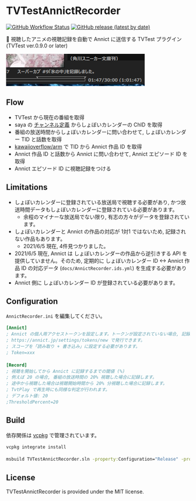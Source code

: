 # TVTestAnnictRecorder

[![GitHub Workflow Status](https://img.shields.io/github/workflow/status/SlashNephy/TVTestAnnictRecorder/latest?style=flat-square)](https://github.com/SlashNephy/TVTestAnnictRecorder/actions)
[![GitHub release (latest by date)](https://img.shields.io/github/v/release/SlashNephy/TVTestAnnictRecorder?style=flat-square)](https://github.com/SlashNephy/TVTestAnnictRecorder/releases)

📝 視聴したアニメの視聴記録を自動で Annict に送信する TVTest プラグイン (TVTest ver.0.9.0 or later)

[![statusbar.png](https://raw.githubusercontent.com/SlashNephy/TVTestAnnictRecorder/master/docs/statusbar.png)](https://github.com/SlashNephy/TVTestAnnictRecorder)

## Flow

- TVTest から現在の番組を取得
- saya の [チャンネル定義](https://github.com/SlashNephy/saya/blob/dev/docs/definitions.yml) からしょぼいカレンダーの ChID を取得
- 番組の放送時間からしょぼいカレンダーに問い合わせて, しょぼいカレンダー TID と話数を取得
- [kawaiioverflow/arm](https://github.com/kawaiioverflow/arm) で TID から Annict 作品 ID を取得
- Annict 作品 ID と話数から Annict に問い合わせて, Annict エピソード ID を取得
- Annict エピソード ID に視聴記録をつける

## Limitations

- しょぼいカレンダーに登録されている放送局で視聴する必要があり, かつ放送時間データもしょぼいカレンダーに登録されている必要があります。
  - 余程のマイナーな放送局でない限り, 有志の方々がデータを登録されています。
- しょぼいカレンダーと Annict の作品の対応が 1対1 ではないため, 記録されない作品もあります。
  - 2021/6/5 現在, 4件見つかりました。
- 2021/6/5 現在, Annict は しょぼいカレンダーの作品から逆引きする API を提供していません。そのため, 定期的に しょぼいカレンダー ID <-> Annict 作品 ID の対応データ (`docs/AnnictRecorder.ids.yml`) を生成する必要があります。
- Annict 側に しょぼいカレンダー ID が登録されている必要があります。

## Configuration

`AnnictRecorder.ini` を編集してください。

```ini
[Annict]
; Annict の個人用アクセストークンを設定します。トークンが設定されていない場合, 記録は行いません。
; https://annict.jp/settings/tokens/new で発行できます。
; スコープを「読み取り + 書き込み」に設定する必要があります。
; Token=xxx

[Record]
; 視聴を開始してから Annict に記録するまでの閾値 (%)
; 例えば 20 の場合, 番組の放送時間の 20% 視聴した場合に記録します。
; 途中から視聴した場合は視聴開始時間から 20% 分視聴した場合に記録します。
; TvtPlay で再生時にも同様な判定が行われます。
; デフォルト値: 20
;ThresholdPercent=20
```

## Build

依存関係は [vcpkg](https://github.com/microsoft/vcpkg) で管理されています。

```bat
vcpkg integrate install

msbuild TVTestAnnictRecorder.sln -property:Configuration="Release" -property:Platform="x64" -m
```

## License

TVTestAnnictRecorder is provided under the MIT license.
